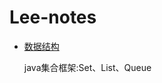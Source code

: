 # Lee-notes

* [数据结构](https://github.com/Aroue/Lee-notes/blob/master/Notes/DataStructure.md)

   java集合框架:Set、List、Queue
